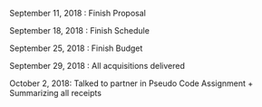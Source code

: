 September 11, 2018 : Finish Proposal

September 18, 2018 : Finish Schedule 

September 25, 2018 : Finish Budget

September 29, 2018 : All acquisitions delivered

October 2, 2018: Talked to partner in Pseudo Code Assignment + Summarizing all receipts


